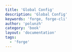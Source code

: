 ```yaml
---
title: 'Global Config'
description: 'Global Config'
keywords: 'forge, forge-cli'
author: 'polunzh'
category: 'book'
layout: 'documentation'
tags:
  - 'forge'
---
```


##
